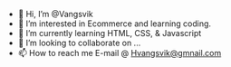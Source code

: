 - 👋 Hi, I’m @Vangsvik
- 👀 I’m interested in Ecommerce and learning coding.
- 🌱 I’m currently learning HTML, CSS, & Javascript 
- 💞️ I’m looking to collaborate on ...
- 📫 How to reach me E-mail @ Hvangsvik@gmnail.com

<!---
Vangsvik/Vangsvik is a ✨ special ✨ repository because its `README.md` (this file) appears on your GitHub profile.
You can click the Preview link to take a look at your changes.
--->
